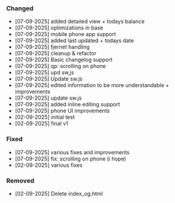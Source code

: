 
### Changed
- [07-09-2025] added detailed view + todays balance
- [07-09-2025] optimizations in base
- [07-09-2025] mobile phone app support
- [07-09-2025] added last updated + todays date
- [07-09-2025] fjernet handling
- [07-09-2025] cleanup & refactor
- [07-09-2025] Basic changelog support
- [07-09-2025] qp: scrolling on phone
- [07-09-2025] upd sw,js
- [07-09-2025] Update sw.js
- [07-09-2025] edited information to be more understandable + improvements
- [07-09-2025] update sw.js
- [07-09-2025] added inline editing support
- [07-09-2025] phone UI improvements
- [02-09-2025] initial test
- [02-09-2025] final v1

### Fixed
- [07-09-2025] various fixes and improvements
- [07-09-2025] fix: scrolling on phone (i hope)
- [02-09-2025] various fixes

### Removed
- [02-09-2025] Delete index_og.html

